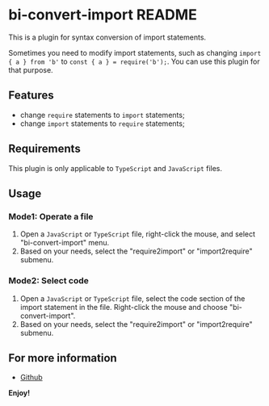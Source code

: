 # bi-convert-import README

This is a plugin for syntax conversion of import statements. 

Sometimes you need to modify import statements, such as changing `import { a } from 'b'` to `const { a } = require('b');`. You can use this plugin for that purpose.


## Features

* change `require` statements to `import` statements;
* change `import` statements to `require` statements;

## Requirements

This plugin is only applicable to `TypeScript` and `JavaScript` files.

## Usage

### Mode1: Operate a file
1. Open a `JavaScript` or `TypeScript` file, right-click the mouse, and select "bi-convert-import" menu.
2. Based on your needs, select the "require2import" or "import2require" submenu.

### Mode2: Select code
1. Open a `JavaScript` or `TypeScript` file, select the code section of the import statement in the file. Right-click the mouse and choose "bi-convert-import".
2. Based on your needs, select the "require2import" or "import2require" submenu.


## For more information

* [Github](https://github.com/cunzaizhuyi/bi-convert-import)

**Enjoy!**
